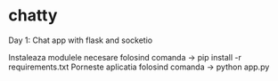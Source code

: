 # chatty
Day 1: Chat app with flask and socketio

Instaleaza modulele necesare folosind comanda -> pip install -r requirements.txt
Porneste aplicatia folosind comanda -> python app.py
